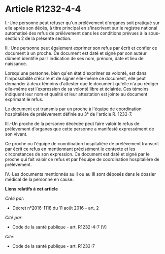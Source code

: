 # Article R1232-4-4

I.-Une personne peut refuser qu'un prélèvement d'organes soit pratiqué sur elle après son décès, à titre principal en
s'inscrivant sur le registre national automatisé des refus de prélèvement dans les conditions prévues à la sous-section 2 de
la présente section. 

II.-Une personne peut également exprimer son refus par écrit et confier ce document à un proche. Ce document est daté et
signé par son auteur dûment identifié par l'indication de ses nom, prénom, date et lieu de naissance. 

Lorsqu'une personne, bien qu'en état d'exprimer sa volonté, est dans l'impossibilité d'écrire et de signer elle-même ce
document, elle peut demander à deux témoins d'attester que le document qu'elle n'a pu rédiger elle-même est l'expression de
sa volonté libre et éclairée. Ces témoins indiquent leur nom et qualité et leur attestation est jointe au document exprimant
le refus. 

Le document est transmis par un proche à l'équipe de coordination hospitalière de prélèvement définie au 3° de l'article R.
1233-7. 

III.-Un proche de la personne décédée peut faire valoir le refus de prélèvement d'organes que cette personne a manifesté
expressément de son vivant. 

Ce proche ou l'équipe de coordination hospitalière de prélèvement transcrit par écrit ce refus en mentionnant précisément le
contexte et les circonstances de son expression. Ce document est daté et signé par le proche qui fait valoir ce refus et par
l'équipe de coordination hospitalière de prélèvement. 

IV.-Les documents mentionnés au II ou au III sont déposés dans le dossier médical de la personne en cause.

**Liens relatifs à cet article**

_Créé par_:

  - Décret n°2016-1118 du 11 août 2016 - art. 2

_Cité par_:

  - Code de la santé publique - art. R1232-4-7 (V)

_Cite_:

  - Code de la santé publique - art. R1233-7
